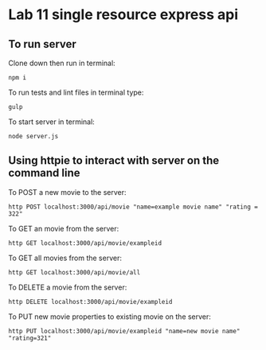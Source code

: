 # Lab 11 single resource express api


## To run server
Clone down then run in terminal:
```
npm i
```
To run tests and lint files in terminal type:
```
gulp
```
To start server in terminal:
```
node server.js
```

## Using httpie to interact with server on the command line
To POST a new movie to the server:
```
http POST localhost:3000/api/movie "name=example movie name" "rating = 322"
```
To GET an movie from the server:
```
http GET localhost:3000/api/movie/exampleid
```
To GET all movies from the server:
```
http GET localhost:3000/api/movie/all
```
To DELETE a movie from the server:
```
http DELETE localhost:3000/api/movie/exampleid
```
To PUT new movie properties to existing movie on the server:
```
http PUT localhost:3000/api/movie/exampleid "name=new movie name" "rating=321"
```
